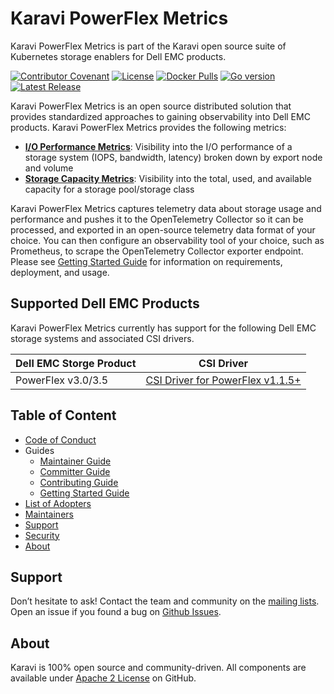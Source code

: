 <!--
Copyright (c) 2020 Dell Inc., or its subsidiaries. All Rights Reserved.

Licensed under the Apache License, Version 2.0 (the "License");
you may not use this file except in compliance with the License.
You may obtain a copy of the License at

    http://www.apache.org/licenses/LICENSE-2.0
-->
# Karavi PowerFlex Metrics

Karavi PowerFlex Metrics is part of the Karavi open source suite of Kubernetes storage enablers for Dell EMC products.

[![Contributor Covenant](https://img.shields.io/badge/Contributor%20Covenant-v2.0%20adopted-ff69b4.svg)](CODE_OF_CONDUCT.md) 
[![License](https://img.shields.io/github/license/dell/karavi-powerflex-metrics)](LICENSE)
[![Docker Pulls](https://img.shields.io/docker/pulls/dellemc/karavi-powerflex-metrics)](https://hub.docker.com/r/dellemc/karavi-powerflex-metrics)
[![Go version](https://img.shields.io/github/go-mod/go-version/dell/karavi-powerflex-metrics)](go.mod)
[![Latest Release](https://img.shields.io/github/v/release/dell/karavi-powerflex-metrics?label=latest&style=flat-square)](https://github.com/dell/karavi-powerflex-metrics/releases)

Karavi PowerFlex Metrics is an open source distributed solution that provides standardized approaches to gaining observability into Dell EMC products. Karavi PowerFlex Metrics provides the following metrics:
- **[I/O Performance Metrics](./docs/IO_PERFORMANCE.md)**: Visibility into the I/O performance of a storage system (IOPS, bandwidth, latency) broken down by export node and volume 
- **[Storage Capacity Metrics](./docs/STORAGE_CAPACITY.md)**: Visibility into the total, used, and available capacity for a storage pool/storage class

Karavi PowerFlex Metrics captures telemetry data about storage usage and performance and pushes it to the OpenTelemetry Collector so it can be processed, and exported in an open-source telemetry data format of your choice.  You can then configure an observability tool of your choice, such as Prometheus, to scrape the OpenTelemetry Collector exporter endpoint. Please see [Getting Started Guide](./docs/GETTING_STARTED_GUIDE.md) for information on requirements, deployment, and usage.

## Supported Dell EMC Products

Karavi PowerFlex Metrics currently has support for the following Dell EMC storage systems and associated CSI drivers.

| Dell EMC Storge Product | CSI Driver |
| ----------------------- | ---------- |
| PowerFlex v3.0/3.5 | [CSI Driver for PowerFlex v1.1.5+](https://github.com/dell/csi-vxflexos) |

## Table of Content
- [Code of Conduct](./docs/CODE_OF_CONDUCT.md)
- Guides
  - [Maintainer Guide](./docs/MAINTAINER_GUIDE.md)
  - [Committer Guide](./docs/COMMITTER_GUIDE.md)
  - [Contributing Guide](./docs/CONTRIBUTING.md)
  - [Getting Started Guide](./docs/GETTING_STARTED_GUIDE.md)
- [List of Adopters](./ADOPTERS.md)
- [Maintainers](./docs/MAINTAINERS.md)
- [Support](./docs/SUPPORT.md)
- [Security](./docs/SECURITY.md)
- [About](#about)

## Support

Don’t hesitate to ask! Contact the team and community on the [mailing lists](https://group).
Open an issue if you found a bug on [Github Issues](https://github.com/dell/karavi-powerflex-metrics/issues).

## About

Karavi is 100% open source and community-driven. All components are available
under [Apache 2 License](https://www.apache.org/licenses/LICENSE-2.0.html) on
GitHub.
